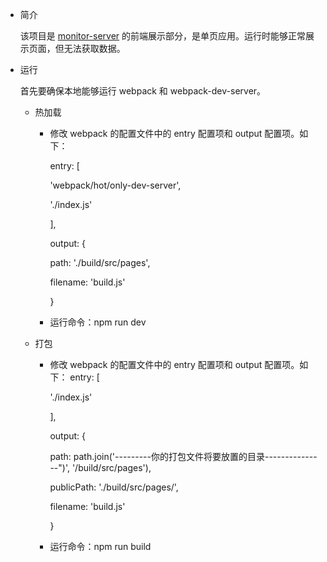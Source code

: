 - 简介

  该项目是 [monitor-server](https://github.com/open-catlog/monitor-server) 的前端展示部分，是单页应用。运行时能够正常展示页面，但无法获取数据。

- 运行

  首先要确保本地能够运行 webpack 和 webpack-dev-server。

  - 热加载

    - 修改 webpack 的配置文件中的 entry 配置项和 output 配置项。如下：
      
      entry: [

        'webpack/hot/only-dev-server',

        './index.js'

      ],

      output: {

        path: './build/src/pages',

        filename: 'build.js'

      }
    - 运行命令：npm run dev

  - 打包

    - 修改 webpack 的配置文件中的 entry 配置项和 output 配置项。如下：
      entry: [

        './index.js'

      ],

      output: {

        path: path.join('---------你的打包文件将要放置的目录---------------")', '/build/src/pages'),

        publicPath: './build/src/pages/',
        
        filename: 'build.js'

      }
    - 运行命令：npm run build